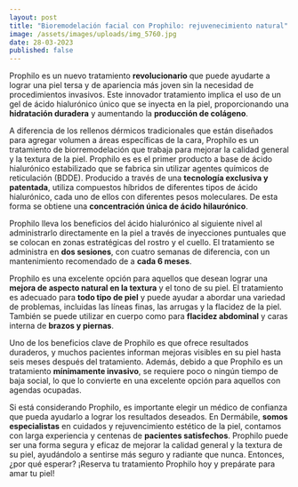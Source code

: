 ```yaml
---
layout: post
title: "Bioremodelación facial con Prophilo: rejuvenecimiento natural"
image: /assets/images/uploads/img_5760.jpg
date: 28-03-2023
published: false
---
```

Prophilo es un nuevo tratamiento **revolucionario** que puede ayudarte a lograr una piel tersa y de apariencia más joven sin la necesidad de procedimientos invasivos. Este innovador tratamiento implica el uso de un gel de ácido hialurónico único que se inyecta en la piel, proporcionando una **hidratación duradera** y aumentando la **producción de colágeno**.

A diferencia de los rellenos dérmicos tradicionales que están diseñados para agregar volumen a áreas específicas de la cara, Prophilo es un tratamiento de biorremodelación que trabaja para mejorar la calidad general y la textura de la piel. Prophilo es es el primer producto a base de ácido hialurónico estabilizado que se fabrica sin utilizar agentes químicos de reticulación (BDDE).  Producido a través de una **tecnología exclusiva y patentada**, utiliza compuestos híbridos de diferentes tipos de ácido hialurónico, cada uno de ellos con diferentes pesos moleculares.  De esta forma se obtiene una **concentración única de ácido hilaurónico**.

Prophilo lleva los beneficios del ácido hialurónico al siguiente nivel al administrarlo directamente en la piel a través de inyecciones puntuales que se colocan en zonas estratégicas del rostro y el cuello. El tratamiento se administra en **dos sesiones**, con cuatro semanas de diferencia, con un mantenimiento recomendado de a **cada 6 meses**. 

Prophilo es una excelente opción para aquellos que desean lograr una **mejora de aspecto natural en la textura** y el tono de su piel. El tratamiento es adecuado para **todo tipo de piel** y puede ayudar a abordar una variedad de problemas, incluidas las líneas finas, las arrugas y la flacidez de la piel. También se puede utilizar en cuerpo como para **flacidez abdominal** y caras interna de **brazos y piernas**.

Uno de los beneficios clave de Prophilo es que ofrece resultados duraderos, y muchos pacientes informan mejoras visibles en su piel hasta seis meses después del tratamiento. Además, debido a que Prophilo es un tratamiento **mínimamente invasivo**, se requiere poco o ningún tiempo de baja social, lo que lo convierte en una excelente opción para aquellos con agendas ocupadas.

Si está considerando Prophilo, es importante elegir un médico de confianza que pueda ayudarlo a lograr los resultados deseados. En Dermábile, **somos especialistas** en cuidados y rejuvencimiento estético de la piel, contamos con larga experiencia y centenas de **pacientes satisfechos**. Prophilo puede ser una forma segura y eficaz de mejorar la calidad general y la textura de su piel, ayudándolo a sentirse más seguro y radiante que nunca. Entonces, ¿por qué esperar? ¡Reserva tu tratamiento Prophilo hoy y prepárate para amar tu piel!